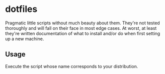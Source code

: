 # dotfiles

Pragmatic little scripts without much beauty about them.
They're not tested thoroughly and will fall on their face in most edge cases.
At worst, at least they're written documentation of what to install and/or do when first setting up a new machine.

## Usage

Execute the script whose name corresponds to your distribution.
